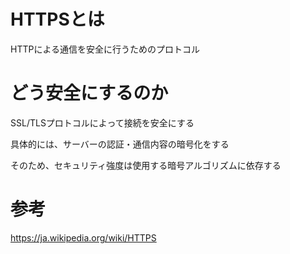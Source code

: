 # HTTPSとは
HTTPによる通信を安全に行うためのプロトコル
# どう安全にするのか
SSL/TLSプロトコルによって接続を安全にする

具体的には、サーバーの認証・通信内容の暗号化をする

そのため、セキュリティ強度は使用する暗号アルゴリズムに依存する
# 参考
https://ja.wikipedia.org/wiki/HTTPS